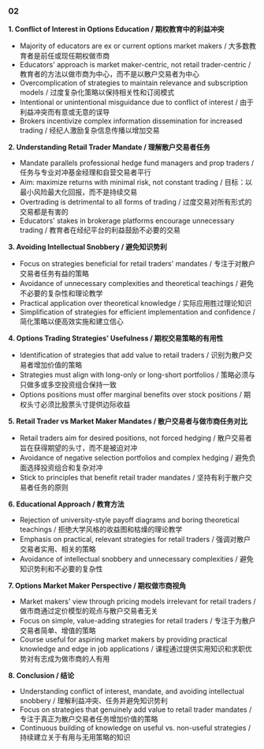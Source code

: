 ### 02

**1. Conflict of Interest in Options Education / 期权教育中的利益冲突**
- Majority of educators are ex or current options market makers / 大多数教育者是前任或现任期权做市商
- Educators' approach is market maker-centric, not retail trader-centric / 教育者的方法以做市商为中心，而不是以散户交易者为中心
- Overcomplication of strategies to maintain relevance and subscription models / 过度复杂化策略以保持相关性和订阅模式
- Intentional or unintentional misguidance due to conflict of interest / 由于利益冲突而有意或无意的误导
- Brokers incentivize complex information dissemination for increased trading / 经纪人激励复杂信息传播以增加交易

**2. Understanding Retail Trader Mandate / 理解散户交易者任务**
- Mandate parallels professional hedge fund managers and prop traders / 任务与专业对冲基金经理和自营交易者平行
- Aim: maximize returns with minimal risk, not constant trading / 目标：以最小风险最大化回报，而不是持续交易
- Overtrading is detrimental to all forms of trading / 过度交易对所有形式的交易都是有害的
- Educators' stakes in brokerage platforms encourage unnecessary trading / 教育者在经纪平台的利益鼓励不必要的交易

**3. Avoiding Intellectual Snobbery / 避免知识势利**
- Focus on strategies beneficial for retail traders' mandates / 专注于对散户交易者任务有益的策略
- Avoidance of unnecessary complexities and theoretical teachings / 避免不必要的复杂性和理论教学
- Practical application over theoretical knowledge / 实际应用胜过理论知识
- Simplification of strategies for efficient implementation and confidence / 简化策略以便高效实施和建立信心

**4. Options Trading Strategies' Usefulness / 期权交易策略的有用性**
- Identification of strategies that add value to retail traders / 识别为散户交易者增加价值的策略
- Strategies must align with long-only or long-short portfolios / 策略必须与只做多或多空投资组合保持一致
- Options positions must offer marginal benefits over stock positions / 期权头寸必须比股票头寸提供边际收益

**5. Retail Trader vs Market Maker Mandates / 散户交易者与做市商任务对比**
- Retail traders aim for desired positions, not forced hedging / 散户交易者旨在获得期望的头寸，而不是被迫对冲
- Avoidance of negative selection portfolios and complex hedging / 避免负面选择投资组合和复杂对冲
- Stick to principles that benefit retail trader mandates / 坚持有利于散户交易者任务的原则

**6. Educational Approach / 教育方法**
- Rejection of university-style payoff diagrams and boring theoretical teachings / 拒绝大学风格的收益图和枯燥的理论教学
- Emphasis on practical, relevant strategies for retail traders / 强调对散户交易者实用、相关的策略
- Avoidance of intellectual snobbery and unnecessary complexities / 避免知识势利和不必要的复杂性

**7. Options Market Maker Perspective / 期权做市商视角**
- Market makers' view through pricing models irrelevant for retail traders / 做市商通过定价模型的观点与散户交易者无关
- Focus on simple, value-adding strategies for retail traders / 专注于为散户交易者简单、增值的策略
- Course useful for aspiring market makers by providing practical knowledge and edge in job applications / 课程通过提供实用知识和求职优势对有志成为做市商的人有用

**8. Conclusion / 结论**
- Understanding conflict of interest, mandate, and avoiding intellectual snobbery / 理解利益冲突、任务并避免知识势利
- Focus on strategies that genuinely add value to retail trader mandates / 专注于真正为散户交易者任务增加价值的策略
- Continuous building of knowledge on useful vs. non-useful strategies / 持续建立关于有用与无用策略的知识
